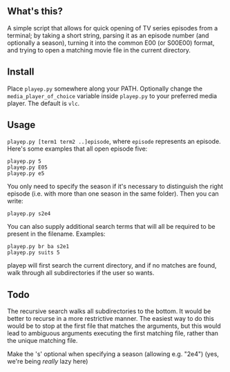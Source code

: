 ## What's this?

A simple script that allows for quick opening of TV series episodes from a 
terminal; by taking a short string, parsing it as an episode number (and 
optionally a season), turning it into the common E00 (or S00E00) format, 
and trying to open a matching movie file in the current directory.

## Install

Place `playep.py` somewhere along your PATH. Optionally change the 
`media_player_of_choice` variable inside `playep.py` to your preferred media 
player. The default is `vlc`.

## Usage

`playep.py [term1 term2 ..]episode`, where `episode` represents an episode.
Here's some examples that all open episode five:

    playep.py 5
    playep.py E05
    playep.py e5

You only need to specify the season if it's necessary to distinguish the right 
episode (i.e. with more than one season in the same folder). Then you can write:

    playep.py s2e4

You can also supply additional search terms that will all be required to be
present in the filename. Examples:

    playep.py br ba s2e1
    playep.py suits 5

playep will first search the current directory, and if no matches are found,
walk through all subdirectories if the user so wants.

## Todo

The recursive search walks all subdirectories to the bottom. It would be better
to recurse in a more restrictive manner. The easiest way to do this would be
to stop at the first file that matches the arguments, but this would lead to
ambiguous arguments executing the first matching file, rather than the unique
matching file.

Make the 's' optional when specifying a season (allowing e.g. "2e4") (yes, 
we're being *really* lazy here)
